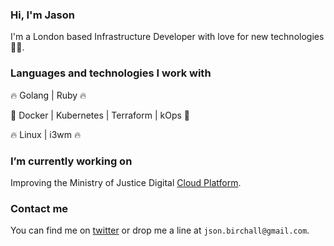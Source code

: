 ### Hi, I'm Jason

I'm a London based Infrastructure Developer with love for new technologies 👨‍💻.

### Languages and technologies I work with

🔥 Golang | Ruby 🔥

🌟 Docker | Kubernetes | Terraform | kOps 🌟

🔥 Linux | i3wm 🔥

### I’m currently working on 

Improving the Ministry of Justice Digital [Cloud Platform](https://github.com/ministryofjustice/cloud-platform-infrastructure/). 

### Contact me

You can find me on [twitter](https://twitter.com/jsonbirchall) or drop me a line at `json.birchall@gmail.com`.
<!--
**jasonBirchall/jasonBirchall** is a ✨ _special_ ✨ repository because its `README.md` (this file) appears on your GitHub profile.

Here are some ideas to get you started:

- 🔭 I’m currently working on ...
- 🌱 I’m currently learning ...
- 👯 I’m looking to collaborate on ...
- 🤔 I’m looking for help with ...
- 💬 Ask me about ...
- 📫 How to reach me: ...
- 😄 Pronouns: ...
- ⚡ Fun fact: ...
-->
